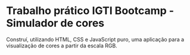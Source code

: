 # Trabalho prático IGTI Bootcamp - Simulador de cores

Construí, utilizando HTML, CSS e JavaScript puro, uma aplicação para a
visualização de cores a partir da escala RGB.
